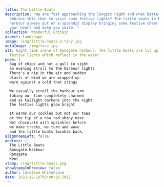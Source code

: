```yaml
---
title: The Little Boats
description: "We are fast approaching the longest night and what better way to
  embrace this than to visit some festive lights? The little boats in Ramsgate
  harbour always put on a splendid display bringing some festive cheer to warm
  your heart and make you smile. "
collection: Wonderful Britain
aspect: landscape
image: /img/little-boats-2-tiny.jpg
metaImage: /img/face.jpg
alt: Night time scene of Ramsgate harbour, The little boats are lit up with
  festive lights which reflect in the water
poem: |
  Bag of chips and not a gull in sight
  an evening stroll to the harbour lights
  There's a nip in the air and sudden 
  blasts of wind we are wrapped up 
  warm against a cold that stings

  We casually stroll the harbour arm
  taking our time completely charmed
  and as twilight darkens into the night
  the festive lights glow bright

  It warms our cockles but not our toes
  or the tip of a now red shiny nose
  Hot chocolate with sprinkles before
  we make tracks, we turn and wave 
  and the little boats twinkle back.
alignPoemLeft: false
address: |-
  The Little Boats
  Ramsgate Harbour
  Ramsgate
  Kent
stamp: /img/little-boats.png
showStampInPreview: false
author: Caroline Whitehouse
date: 2022-12-18T08:00:26.581Z
---
```

